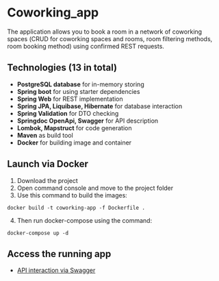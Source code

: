 # Coworking_app

The application allows you to book a room in a network of coworking spaces (СRUD for coworking spaces and rooms, room filtering methods, room booking method) using confirmed REST requests.

## Technologies (13 in total)
- **PostgreSQL database** for in-memory storing
- **Spring boot** for using starter dependencies
- **Spring Web** for REST implementation
- **Spring JPA, Liquibase, Hibernate** for database interaction
- **Spring Validation** for DTO checking
- **Springdoc OpenApi, Swagger** for API description
- **Lombok, Mapstruct** for code generation
- **Maven** as build tool
- **Docker** for building image and container

## Launch via Docker
1) Download the project
2) Open command console and move to the project folder
3) Use this command to build the images:
```
docker build -t coworking-app -f Dockerfile .
```
4) Then run docker-compose using the command:
```
docker-compose up -d
```
## Access the running app
- [API interaction via Swagger](http://localhost:8080/swagger-ui/index.html#/)
